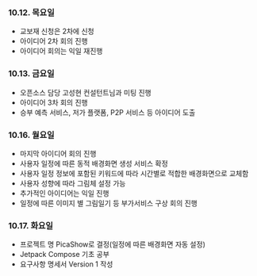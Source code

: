 ### 10.12. 목요일
- 교보재 신청은 2차에 신청
- 아이디어 2차 회의 진행
- 아이디어 회의는 익일 재진행

### 10.13. 금요일

- 오픈소스 담당 고성현 컨설턴트님과 미팅 진행
- 아이디어 3차 회의 진행
- 승부 예측 서비스, 저가 플랫폼, P2P 서비스 등 아이디어 도출

### 10.16. 월요일
- 마지막 아이디어 회의 진행
- 사용자 일정에 따른 동적 배경화면 생성 서비스 확정
- 사용자 일정 정보에 포함된 키워드에 따라 시간별로 적합한 배경화면으로 교체함 
- 사용자 성향에 따라 그림체 설정 가능
- 추가적인 아이디어는 익일 진행
- 일정에 따른 이미지 별 그림일기 등 부가서비스 구상 회의 진행

### 10.17. 화요일

- 프로젝트 명 PicaShow로 결정(일정에 따른 배경화면 자동 설정)
- Jetpack Compose 기초 공부
- 요구사항 명세서 Version 1 작성
